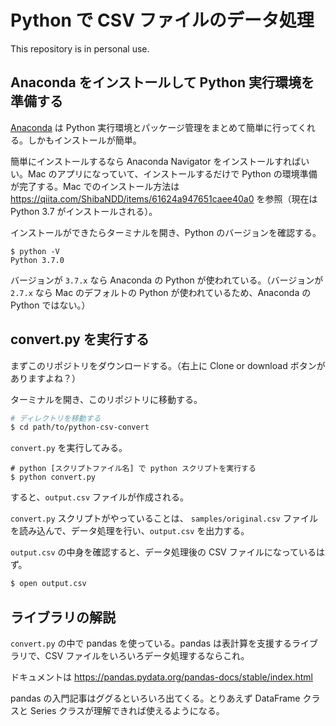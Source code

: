 # Python で CSV ファイルのデータ処理

This repository is in personal use.

## Anaconda をインストールして Python 実行環境を準備する

[Anaconda](https://www.anaconda.com/) は Python 実行環境とパッケージ管理をまとめて簡単に行ってくれる。しかもインストールが簡単。

簡単にインストールするなら Anaconda Navigator をインストールすればいい。Mac のアプリになっていて、インストールするだけで Python の環境準備が完了する。Mac でのインストール方法は https://qiita.com/ShibaNDD/items/61624a947651caee40a0 を参照（現在は Python 3.7 がインストールされる）。

インストールができたらターミナルを開き、Python のバージョンを確認する。

```
$ python -V
Python 3.7.0
```

バージョンが `3.7.x` なら Anaconda の Python が使われている。（バージョンが `2.7.x` なら Mac のデフォルトの Python が使われているため、Anaconda の Python ではない。）

## convert.py を実行する

まずこのリポジトリをダウンロードする。（右上に Clone or download ボタンがありますよね？）

ターミナルを開き、このリポジトリに移動する。

```sh
# ディレクトリを移動する
$ cd path/to/python-csv-convert
```

`convert.py` を実行してみる。

```
# python [スクリプトファイル名] で python スクリプトを実行する
$ python convert.py
```

すると、`output.csv` ファイルが作成される。

`convert.py` スクリプトがやっていることは、 `samples/original.csv` ファイルを読み込んで、データ処理を行い、`output.csv` を出力する。

`output.csv` の中身を確認すると、データ処理後の CSV ファイルになっているはず。

```sh
$ open output.csv
```

## ライブラリの解説

`convert.py` の中で pandas を使っている。pandas は表計算を支援するライブラリで、CSV ファイルをいろいろデータ処理するならこれ。

ドキュメントは https://pandas.pydata.org/pandas-docs/stable/index.html

pandas の入門記事はググるといろいろ出てくる。とりあえず DataFrame クラスと Series クラスが理解できれば使えるようになる。

